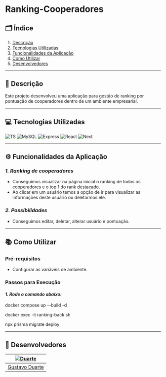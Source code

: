 #  Ranking-Cooperadores

## 🗂️ Índice  
1. [Descrição](#-descrição)  
2. [Tecnologias Utilizadas](#-tecnologias-utilizadas)  
3. [Funcionalidades da Aplicação](#️-funcionalidades-da-aplicação)  
4. [Como Utilizar](#-como-utilizar)  
5. [Desenvolvedores](#-desenvolvedores)  

---

## 📄 Descrição  
Este projeto desenvolveu uma aplicação para gestão de ranking por pontuação de cooperadores dentro de um ambiente empresarial.

---

## 💻 Tecnologias Utilizadas  

![TS](https://shields.io/badge/TypeScript-3178C6?logo=TypeScript&logoColor=FFF&style=flat-square) ![MySQL](https://img.shields.io/badge/MySQL-4479A1?style=for-the-badge&logo=mysql&logoColor=white) ![Express](https://img.shields.io/badge/Express.js-000000?logo=express&logoColor=fff&style=flat) ![React](https://img.shields.io/badge/-React-45b8d8?style=flat-square&logo=react&logoColor=white) ![Next](https://img.shields.io/badge/next.js-000000?style=for-the-badge&logo=nextdotjs&logoColor=white)

---

## ⚙️ Funcionalidades da Aplicação  

### *1. Ranking de cooperadores*  
- Conseguimos visualizar na página inicial o ranking de todos os cooperadores e o top 1 do rank destacado.
- Ao clicar em um usuário temos a opção de ir para visualizar as informações deste usuário ou deletarmos ele.

### *2. Possibilidades*  
- Conseguimos editar, deletar, alterar usuário e pontuação.

---

## 📚 Como Utilizar  

### Pré-requisitos

- Configurar as variáveis de ambiente.

### Passos para Execução

#### *1. Rode o comando abaixo:*

docker compose up --build -d

docker exec -it ranking-back sh 

npx prisma migrate deploy

---

## 👥 Desenvolvedores  
| [![Duarte](https://github.com/duarte25.png?size=120)](https://github.com/duarte25) |
|:------------------------------------------------------------------------------------------------:|
| [Gustavo Duarte](https://github.com/duarte25) |
